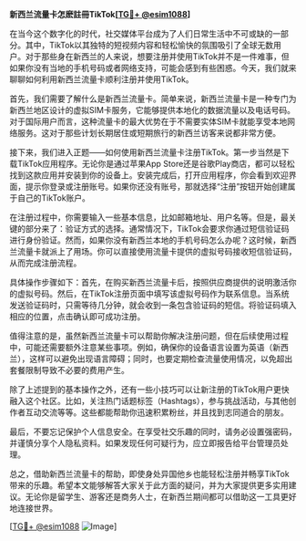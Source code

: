 **新西兰流量卡怎麽註冊TikTok[[TG💪+ @esim1088](https://t.me/s/esim1088)]**

在当今这个数字化的时代，社交媒体平台成为了人们日常生活中不可或缺的一部分。其中，TikTok以其独特的短视频内容和轻松愉快的氛围吸引了全球无数用户。对于那些身在新西兰的人来说，想要注册并使用TikTok并不是一件难事，但如果你没有当地的手机号码或者网络支持，可能会感到有些困惑。今天，我们就来聊聊如何利用新西兰流量卡顺利注册并使用TikTok。

首先，我们需要了解什么是新西兰流量卡。简单来说，新西兰流量卡是一种专门为新西兰地区设计的虚拟SIM卡服务，它能够提供本地化的数据流量以及电话号码。对于国际用户而言，这种流量卡的最大优势在于不需要实体SIM卡就能享受本地网络服务。这对于那些计划长期居住或短期旅行的新西兰访客来说都非常方便。

接下来，我们进入正题——如何使用新西兰流量卡注册TikTok。第一步当然是下载TikTok应用程序。无论你是通过苹果App Store还是谷歌Play商店，都可以轻松找到这款应用并安装到你的设备上。安装完成后，打开应用程序，你会看到欢迎界面，提示你登录或注册账号。如果你还没有账号，那就选择“注册”按钮开始创建属于自己的TikTok账户。

在注册过程中，你需要输入一些基本信息，比如邮箱地址、用户名等。但是，最关键的部分来了：验证方式的选择。通常情况下，TikTok会要求你通过短信验证码进行身份验证。然而，如果你没有新西兰本地的手机号码怎么办呢？这时候，新西兰流量卡就派上了用场。你可以直接使用流量卡提供的虚拟号码接收短信验证码，从而完成注册流程。

具体操作步骤如下：首先，在购买新西兰流量卡后，按照供应商提供的说明激活你的虚拟号码。然后，在TikTok注册页面中填写该虚拟号码作为联系信息。当系统发送验证码时，只需等待几分钟，就会收到一条包含验证码的短信。将验证码填入相应的位置，点击确认即可成功注册。

值得注意的是，虽然新西兰流量卡可以帮助你解决注册问题，但在后续使用过程中，可能还需要额外注意某些事项。例如，确保你的设备语言设置为英语（新西兰），这样可以避免出现语言障碍；同时，也要定期检查流量使用情况，以免超出套餐限制导致不必要的费用产生。

除了上述提到的基本操作之外，还有一些小技巧可以让新注册的TikTok用户更快融入这个社区。比如，关注热门话题标签（Hashtags），参与挑战活动，与其他创作者互动交流等等。这些都能帮助你迅速积累粉丝，并且找到志同道合的朋友。

最后，不要忘记保护个人信息安全。在享受社交乐趣的同时，请务必设置强密码，并谨慎分享个人隐私资料。如果发现任何可疑行为，应立即报告给平台管理员处理。

总之，借助新西兰流量卡的帮助，即使身处异国他乡也能轻松注册并畅享TikTok带来的乐趣。希望本文能够解答大家关于此方面的疑问，并为大家提供更多实用建议。无论你是留学生、游客还是商务人士，在新西兰期间都可以借助这一工具更好地连接世界。

[[TG💪+ @esim1088](https://t.me/s/esim1088) ![Image](https://i.postimg.cc/4NQfJmqS/Snipaste-2025-05-13-00-14-12.png)]